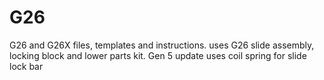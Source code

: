 # G26
G26 and G26X files, templates and instructions.
uses G26 slide assembly, locking block and lower parts kit.
Gen 5 update uses coil spring for slide lock bar
